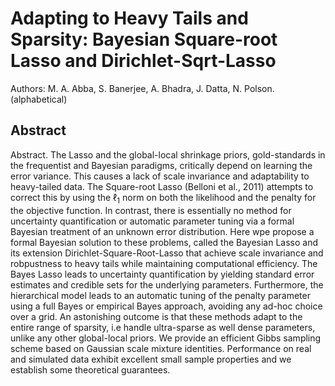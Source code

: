 # Adapting to Heavy Tails and Sparsity: Bayesian Square-root Lasso and Dirichlet-Sqrt-Lasso

Authors: M. A. Abba, S. Banerjee, A. Bhadra, J. Datta, N. Polson. (alphabetical) 

## Abstract 
Abstract. The Lasso and the global-local shrinkage priors, gold-standards in the frequentist and Bayesian paradigms, critically depend on learning the error variance. This causes a lack of scale invariance and adaptability to heavy-tailed data. The Square-root Lasso (Belloni et al., 2011) attempts to correct this by using the $\ell_1$ norm on both the likelihood and the penalty for the objective function. In contrast, there is essentially no method for uncertainty quantification or automatic parameter tuning via a formal Bayesian treatment of an unknown error distribution. Here wpe propose a formal Bayesian solution to these problems, called the Bayesian Lasso and its extension Dirichlet-Square-Root-Lasso that achieve scale invariance and robpustness to heavy tails while maintaining computational efficiency. The Bayes Lasso leads to uncertainty quantification by yielding standard error estimates and credible sets for the underlying parameters. Furthermore, the hierarchical model leads to an automatic tuning of the penalty parameter using a full Bayes or empirical Bayes approach, avoiding any ad-hoc choice over a grid. An astonishing outcome is that these methods adapt to the entire range of sparsity, i.e handle ultra-sparse as well dense parameters, unlike any other global-local priors. We provide an efficient Gibbs sampling scheme based on Gaussian scale mixture identities. Performance on real and simulated data exhibit excellent small sample
properties and we establish some theoretical guarantees.
